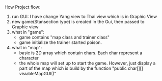 How Project flow: 

1. run GUI: I have change Yang view to Thai view which is in Graphic View
2. new game(Stansection type)  is created in the Gui, then passed to Graphic view
3. what in "game": 
	- game contains "map class and trainer class"
	- game initialize the trainer started poison.
4. what in "map":
	- basic is 2D array  which contain chars. Each char represent a character 
	- the whole map will set up to start the game. However, just display a part of the map which is build by 
	the function "public char[][] visiableMapGUI()"
